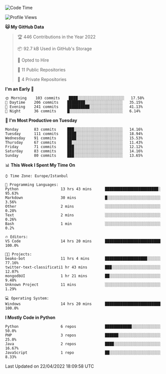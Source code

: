 <!--START_SECTION:waka-->
![Code Time](http://img.shields.io/badge/Code%20Time-177%20hrs%2019%20mins-blue)

![Profile Views](http://img.shields.io/badge/Profile%20Views-0-blue)

**🐱 My GitHub Data** 

> 🏆 446 Contributions in the Year 2022
 > 
> 📦 92.7 kB Used in GitHub's Storage 
 > 
> 💼 Opted to Hire
 > 
> 📜 11 Public Repositories 
 > 
> 🔑 4 Private Repositories  
 > 
**I'm an Early 🐤** 

```text
🌞 Morning    103 commits    ████░░░░░░░░░░░░░░░░░░░░░   17.58% 
🌆 Daytime    206 commits    ████████░░░░░░░░░░░░░░░░░   35.15% 
🌃 Evening    241 commits    ██████████░░░░░░░░░░░░░░░   41.13% 
🌙 Night      36 commits     █░░░░░░░░░░░░░░░░░░░░░░░░   6.14%

```
📅 **I'm Most Productive on Tuesday** 

```text
Monday       83 commits     ███░░░░░░░░░░░░░░░░░░░░░░   14.16% 
Tuesday      111 commits    ████░░░░░░░░░░░░░░░░░░░░░   18.94% 
Wednesday    91 commits     ████░░░░░░░░░░░░░░░░░░░░░   15.53% 
Thursday     67 commits     ██░░░░░░░░░░░░░░░░░░░░░░░   11.43% 
Friday       71 commits     ███░░░░░░░░░░░░░░░░░░░░░░   12.12% 
Saturday     83 commits     ███░░░░░░░░░░░░░░░░░░░░░░   14.16% 
Sunday       80 commits     ███░░░░░░░░░░░░░░░░░░░░░░   13.65%

```


📊 **This Week I Spent My Time On** 

```text
⌚︎ Time Zone: Europe/Istanbul

💬 Programming Languages: 
Python                   13 hrs 43 mins      ████████████████████████░   95.63% 
Markdown                 30 mins             █░░░░░░░░░░░░░░░░░░░░░░░░   3.56% 
Other                    2 mins              ░░░░░░░░░░░░░░░░░░░░░░░░░   0.28% 
Text                     2 mins              ░░░░░░░░░░░░░░░░░░░░░░░░░   0.26% 
Bash                     1 min               ░░░░░░░░░░░░░░░░░░░░░░░░░   0.2%

🔥 Editors: 
VS Code                  14 hrs 20 mins      █████████████████████████   100.0%

🐱‍💻 Projects: 
beako-bot                11 hrs 4 mins       ███████████████████░░░░░░   77.16% 
twitter-text-classificati1 hr 43 mins        ███░░░░░░░░░░░░░░░░░░░░░░   12.07% 
mongodbUI                1 hr 21 mins        ██░░░░░░░░░░░░░░░░░░░░░░░   9.48% 
Unknown Project          11 mins             ░░░░░░░░░░░░░░░░░░░░░░░░░   1.29%

💻 Operating System: 
Windows                  14 hrs 20 mins      █████████████████████████   100.0%

```

**I Mostly Code in Python** 

```text
Python                   6 repos             ████████████░░░░░░░░░░░░░   50.0% 
PHP                      3 repos             ██████░░░░░░░░░░░░░░░░░░░   25.0% 
Java                     2 repos             ████░░░░░░░░░░░░░░░░░░░░░   16.67% 
JavaScript               1 repo              ██░░░░░░░░░░░░░░░░░░░░░░░   8.33%

```



 Last Updated on 22/04/2022 18:09:58 UTC
<!--END_SECTION:waka-->

<!--
**3nws/3nws** is a ✨ _special_ ✨ repository because its `README.md` (this file) appears on your GitHub profile.

Here are some ideas to get you started:

- 🔭 I’m currently working on ...
- 🌱 I’m currently learning ...
- 👯 I’m looking to collaborate on ...
- 🤔 I’m looking for help with ...
- 💬 Ask me about ...
- 📫 How to reach me: ...
- 😄 Pronouns: ...
- ⚡ Fun fact: ...
-->
